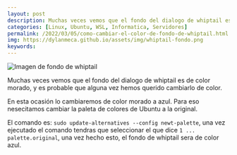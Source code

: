 ```yaml
---
layout: post
description: Muchas veces vemos que el fondo del dialogo de whiptail es de color morado, y es probable que alguna vez hemos querido cambiarlo de color. En este articulo veremos como cambiar el fondo de whiptail a un color azul.
categories: [Linux, Ubuntu, WSL, Informatica, Servidores]
permalink: /2022/03/05/como-cambiar-el-color-de-fondo-de-whiptail.html
img: https://dylanmeca.github.io/assets/img/whiptail-fondo.png
keywords:
---
```


<img src="https://dylanmeca.github.io/assets/img/whiptail-fondo.png"  alt="Imagen de fondo de whiptail">

Muchas veces vemos que el fondo del dialogo de whiptail es de color morado, y es probable que alguna vez hemos querido cambiarlo de color. 

En esta ocasión lo cambiaremos de color morado a azul. Para eso nesecitamos cambiar la paleta de colores de Ubuntu a la original. 

El comando es: ```sudo update-alternatives --config newt-palette```, una vez ejecutado el comando tendras que seleccionar el que dice ```1 ... palette.original```, una vez hecho
esto, el fondo de whiptail sera de color azul.

